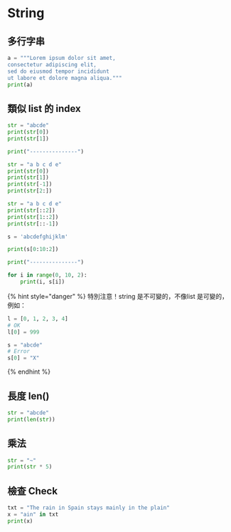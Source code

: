 # String

## 多行字串

```python
a = """Lorem ipsum dolor sit amet,
consectetur adipiscing elit,
sed do eiusmod tempor incididunt
ut labore et dolore magna aliqua."""
print(a)
```

## 類似 list 的 index

```python
str = "abcde"
print(str[0])
print(str[1])

print("---------------")

str = "a b c d e"
print(str[0])
print(str[1])
print(str[-1])
print(str[2:])
```

```python
str = "a b c d e"
print(str[::2])
print(str[1::2])
print(str[::-1])
```

```python
s = 'abcdefghijklm'

print(s[0:10:2])

print("---------------")

for i in range(0, 10, 2):
    print(i, s[i])
```

{% hint style="danger" %}
特別注意！string 是不可變的，不像list 是可變的，例如：

```python
l = [0, 1, 2, 3, 4]
# OK
l[0] = 999

s = "abcde"
# Error
s[0] = "X"
```
{% endhint %}

## 長度 len\(\)

```python
str = "abcde"
print(len(str))
```

## 乘法

```python
str = "~"
print(str * 5)
```

## 檢查 Check

```python
txt = "The rain in Spain stays mainly in the plain"
x = "ain" in txt
print(x)
```

